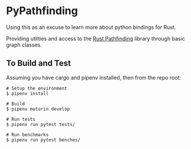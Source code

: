 # PyPathfinding

Using this as an excuse to learn more about python bindings for Rust.

Providing utilties and access to the [Rust Pathfinding](https://github.com/evenfurther/pathfinding) library through basic graph classes.

## To Build and Test

Assuming you have cargo and pipenv installed, then from the repo root:

```
# Setup the environment
$ pipenv install

# Build
$ pipenv maturin develop

# Run tests
$ pipenv run pytest tests/

# Run benchmarks
$ pipenv run pytest benches/
```
